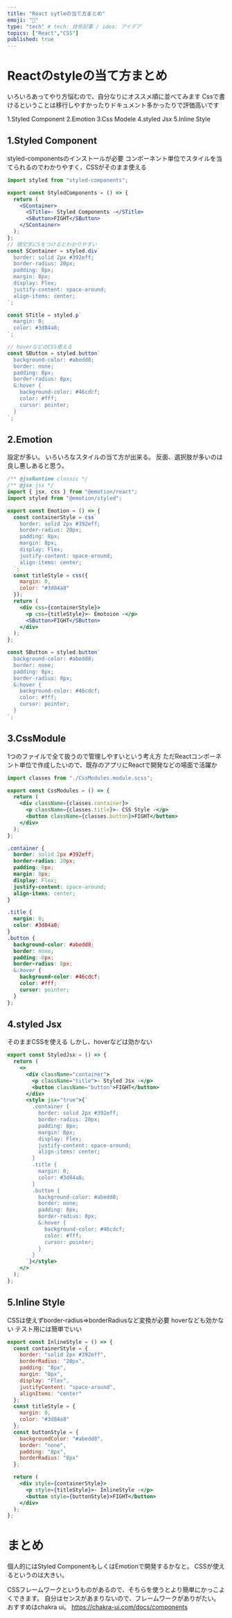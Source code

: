 ```yaml
---
title: "React sytleの当て方まとめ"
emoji: "🔖"
type: "tech" # tech: 技術記事 / idea: アイデア
topics: ["React","CSS"]
published: true
---
```

# Reactのstyleの当て方まとめ
いろいろあってやり方悩むので、自分なりにオススメ順に並べてみます
Cssで書けるということは移行しやすかったりドキュメント多かったりで評価高いです

1.Styled Component
2.Emotion
3.Css Modele
4.styled Jsx
5.Inline Style

## 1.Styled Component
styled-componentsのインストールが必要
コンポーネント単位でスタイルを当てられるのでわかりやすく、CSSがそのまま使える

```React:StyledComponents.jsx
import styled from "styled-components";

export const StyledComponents = () => {
  return (
    <SContainer>
      <STitle>- Styled Components -</STitle>
      <SButton>FIGHT</SButton>
    </SContainer>
  );
};
// 頭文字にSをつけるとわかりやすい
const SContainer = styled.div`
  border: solid 2px #392eff;
  border-radius: 20px;
  padding: 8px;
  margin: 8px;
  display: Flex;
  justify-content: space-around;
  align-items: center;
`;

const STitle = styled.p`
  margin: 0;
  color: #3d84a8;
`;

// hoverなどのCSS使える
const SButton = styled.button`
  background-color: #abedd8;
  border: none;
  padding: 8px;
  border-radius: 8px;
  &:hover {
    background-color: #46cdcf;
    color: #fff;
    cursor: pointer;
  }
`;

```

## 2.Emotion
設定が多い。
いろいろなスタイルの当て方が出来る。
反面、選択肢が多いのは良し悪しあると思う。

```React:Emotion.jsx
/** @jsxRuntime classic */
/** @jsx jsx */
import { jsx, css } from "@emotion/react";
import styled from "@emotion/styled";

export const Emotion = () => {
  const containerStyle = css`
    border: solid 2px #392eff;
    border-radius: 20px;
    padding: 8px;
    margin: 8px;
    display: Flex;
    justify-content: space-around;
    align-items: center;
  `;
  const titleStyle = css({
    margin: 0,
    color: "#3d84a8"
  });
  return (
    <div css={containerStyle}>
      <p css={titleStyle}>- Emotoion -</p>
      <SButton>FIGHT</SButton>
    </div>
  );
};

const SButton = styled.button`
  background-color: #abedd8;
  border: none;
  padding: 8px;
  border-radius: 8px;
  &:hover {
    background-color: #46cdcf;
    color: #fff;
    cursor: pointer;
  }
`;

```

## 3.CssModule

1つのファイルで全て扱うので管理しやすいという考え方
ただReactコンポーネント単位で作成したいので、既存のアプリにReactで開発などの場面で活躍か


```React:CssModeuls.jsx
import classes from "./CssModules.module.scss";

export const CssModules = () => {
  return (
    <div className={classes.container}>
      <p className={classes.title}>- CSS Style -</p>
      <button className={classes.button}>FIGHT</button>
    </div>
  );
};

```

```Css:CssModules.module.scss
.container {
  border: solid 2px #392eff;
  border-radius: 20px;
  padding: 8px;
  margin: 8px;
  display: Flex;
  justify-content: space-around;
  align-items: center;
}

.title {
  margin: 0;
  color: #3d84a8;
}
.button {
  background-color: #abedd8;
  border: none;
  padding: 8px;
  border-radius: 8px;
  &:hover {
    background-color: #46cdcf;
    color: #fff;
    cursor: pointer;
  }
};
```

## 4.styled Jsx
そのままCSSを使える
しかし、hoverなどは効かない

```React:StyledJsx.jsx
export const StyledJsx = () => {
  return (
    <>
      <div className="container">
        <p className="title">- Styled Jsx -</p>
        <button className="button">FIGHT</button>
      </div>
      <style jsx="true">{`
        .container {
          border: solid 2px #392eff;
          border-radius: 20px;
          padding: 8px;
          margin: 8px;
          display: Flex;
          justify-content: space-around;
          align-items: center;
        }
        .title {
          margin: 0;
          color: #3d84a8;
        }
        .button {
          background-color: #abedd8;
          border: none;
          padding: 8px;
          border-radius: 8px;
          &:hover {
            background-color: #46cdcf;
            color: #fff;
            cursor: pointer;
          }
        }
      `}</style>
    </>
  );
};

```


## 5.Inline Style

CSSは使えずborder-radius=>borderRadiusなど変換が必要
hoverなども効かない
テスト用には簡単でいい

```React:InlineStyle.jsx
export const InlineStyle = () => {
  const containerStyle = {
    border: "solid 2px #392eff",
    borderRadius: "20px",
    padding: "8px",
    margin: "8px",
    display: "Flex",
    justifyContent: "space-around",
    alignItems: "center"
  };
  const titleStyle = {
    margin: 0,
    color: "#3d84a8"
  };
  const buttonStyle = {
    backgroundColor: "#abedd8",
    border: "none",
    padding: "8px",
    borderRadius: "8px"
  };

  return (
    <div style={containerStyle}>
      <p style={titleStyle}>- InlineStyle -</p>
      <button style={buttonStyle}>FIGHT</button>
    </div>
  );
};

```

# まとめ
個人的にはStyled ComponentもしくはEmotionで開発するかなと。
CSSが使えるというのは大きい。

CSSフレームワークというものがあるので、そちらを使うとより簡単にかっこよくできます。
自分はセンスがあまりないので、フレームワークがありがたい。
おすすめはchakra ui。
https://chakra-ui.com/docs/components